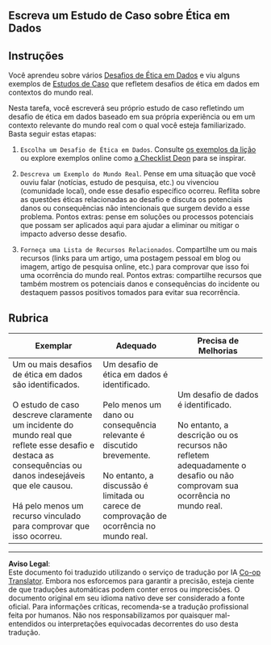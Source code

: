 <!--
CO_OP_TRANSLATOR_METADATA:
{
  "original_hash": "b588c0fc73014f52520c666efc3e0cc3",
  "translation_date": "2025-08-27T17:12:58+00:00",
  "source_file": "1-Introduction/02-ethics/assignment.md",
  "language_code": "br"
}
-->
## Escreva um Estudo de Caso sobre Ética em Dados

## Instruções

Você aprendeu sobre vários [Desafios de Ética em Dados](README.md#2-ethics-challenges) e viu alguns exemplos de [Estudos de Caso](README.md#3-case-studies) que refletem desafios de ética em dados em contextos do mundo real.

Nesta tarefa, você escreverá seu próprio estudo de caso refletindo um desafio de ética em dados baseado em sua própria experiência ou em um contexto relevante do mundo real com o qual você esteja familiarizado. Basta seguir estas etapas:

1. `Escolha um Desafio de Ética em Dados`. Consulte [os exemplos da lição](README.md#2-ethics-challenges) ou explore exemplos online como [a Checklist Deon](https://deon.drivendata.org/examples/) para se inspirar.

2. `Descreva um Exemplo do Mundo Real`. Pense em uma situação que você ouviu falar (notícias, estudo de pesquisa, etc.) ou vivenciou (comunidade local), onde esse desafio específico ocorreu. Reflita sobre as questões éticas relacionadas ao desafio e discuta os potenciais danos ou consequências não intencionais que surgem devido a esse problema. Pontos extras: pense em soluções ou processos potenciais que possam ser aplicados aqui para ajudar a eliminar ou mitigar o impacto adverso desse desafio.

3. `Forneça uma Lista de Recursos Relacionados`. Compartilhe um ou mais recursos (links para um artigo, uma postagem pessoal em blog ou imagem, artigo de pesquisa online, etc.) para comprovar que isso foi uma ocorrência do mundo real. Pontos extras: compartilhe recursos que também mostrem os potenciais danos e consequências do incidente ou destaquem passos positivos tomados para evitar sua recorrência.



## Rubrica

Exemplar | Adequado | Precisa de Melhorias
--- | --- | -- |
Um ou mais desafios de ética em dados são identificados. <br/> <br/> O estudo de caso descreve claramente um incidente do mundo real que reflete esse desafio e destaca as consequências ou danos indesejáveis que ele causou. <br/><br/> Há pelo menos um recurso vinculado para comprovar que isso ocorreu. | Um desafio de ética em dados é identificado. <br/><br/> Pelo menos um dano ou consequência relevante é discutido brevemente. <br/><br/> No entanto, a discussão é limitada ou carece de comprovação de ocorrência no mundo real. | Um desafio de dados é identificado. <br/><br/> No entanto, a descrição ou os recursos não refletem adequadamente o desafio ou não comprovam sua ocorrência no mundo real. |

---

**Aviso Legal**:  
Este documento foi traduzido utilizando o serviço de tradução por IA [Co-op Translator](https://github.com/Azure/co-op-translator). Embora nos esforcemos para garantir a precisão, esteja ciente de que traduções automáticas podem conter erros ou imprecisões. O documento original em seu idioma nativo deve ser considerado a fonte oficial. Para informações críticas, recomenda-se a tradução profissional feita por humanos. Não nos responsabilizamos por quaisquer mal-entendidos ou interpretações equivocadas decorrentes do uso desta tradução.